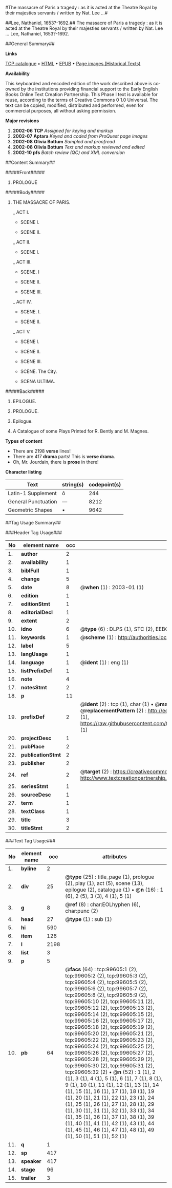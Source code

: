 #The massacre of Paris a tragedy : as it is acted at the Theatre Royal by their majesties servants / written by Nat. Lee ...#

##Lee, Nathaniel, 1653?-1692.##
The massacre of Paris a tragedy : as it is acted at the Theatre Royal by their majesties servants / written by Nat. Lee ...
Lee, Nathaniel, 1653?-1692.

##General Summary##

**Links**

[TCP catalogue](http://www.ota.ox.ac.uk/tcp/)  • 
[HTML](http://tei.it.ox.ac.uk/tcp/Texts-HTML/free/A49/A49929.html)  • 
[EPUB](http://tei.it.ox.ac.uk/tcp/Texts-EPUB/free/A49/A49929.epub) • 
[Page images (Historical Texts)](https://data.historicaltexts.jisc.ac.uk/view?pubId=eebo-13452216e&pageId=eebo-13452216e-99605-1)

**Availability**

This keyboarded and encoded edition of the
	       work described above is co-owned by the institutions
	       providing financial support to the Early English Books
	       Online Text Creation Partnership. This Phase I text is
	       available for reuse, according to the terms of Creative
	       Commons 0 1.0 Universal. The text can be copied,
	       modified, distributed and performed, even for
	       commercial purposes, all without asking permission.

**Major revisions**

1. __2002-06__ __TCP__ *Assigned for keying and markup*
1. __2002-07__ __Aptara__ *Keyed and coded from ProQuest page images*
1. __2002-08__ __Olivia Bottum__ *Sampled and proofread*
1. __2002-08__ __Olivia Bottum__ *Text and markup reviewed and edited*
1. __2002-10__ __pfs__ *Batch review (QC) and XML conversion*

##Content Summary##

#####Front#####

1. PROLOGUE

#####Body#####

1. THE
MASSACRE
OF
PARIS.

    _ ACT I.

      * SCENE I.

      * SCENE II.

    _ ACT II.

      * SCENE I.

    _ ACT III.

      * SCENE. I

      * SCENE II.

      * SCENE III.

    _ ACT IV.

      * SCENE. I.

      * SCENE II.

    _ ACT V.

      * SCENE I.

      * SCENE II.

      * SCENE III.

      * SCENE. The City.

      * SCENA ULTIMA.

#####Back#####

1. EPILOGUE.

1. PROLOGUE.

1. Epilogue.

1. A Catalogue of some Plays Printed for R. Bently
and M. Magnes.

**Types of content**

  * There are 2198 **verse** lines!
  * There are 417 **drama** parts! This is **verse drama**.
  * Oh, Mr. Jourdain, there is **prose** in there!

**Character listing**


|Text|string(s)|codepoint(s)|
|---|---|---|
|Latin-1 Supplement|ô|244|
|General Punctuation|—|8212|
|Geometric Shapes|▪|9642|

##Tag Usage Summary##

###Header Tag Usage###

|No|element name|occ|attributes|
|---|---|---|---|
|1.|__author__|2||
|2.|__availability__|1||
|3.|__biblFull__|1||
|4.|__change__|5||
|5.|__date__|8| @__when__ (1) : 2003-01 (1)|
|6.|__edition__|1||
|7.|__editionStmt__|1||
|8.|__editorialDecl__|1||
|9.|__extent__|2||
|10.|__idno__|6| @__type__ (6) : DLPS (1), STC (2), EEBO-CITATION (1), OCLC (1), VID (1)|
|11.|__keywords__|1| @__scheme__ (1) : http://authorities.loc.gov/ (1)|
|12.|__label__|5||
|13.|__langUsage__|1||
|14.|__language__|1| @__ident__ (1) : eng (1)|
|15.|__listPrefixDef__|1||
|16.|__note__|4||
|17.|__notesStmt__|2||
|18.|__p__|11||
|19.|__prefixDef__|2| @__ident__ (2) : tcp (1), char (1)  •  @__matchPattern__ (2) : ([0-9\-]+):([0-9IVX]+) (1), (.+) (1)  •  @__replacementPattern__ (2) : http://eebo.chadwyck.com/downloadtiff?vid=$1&page=$2 (1), https://raw.githubusercontent.com/textcreationpartnership/Texts/master/tcpchars.xml#$1 (1)|
|20.|__projectDesc__|1||
|21.|__pubPlace__|2||
|22.|__publicationStmt__|2||
|23.|__publisher__|2||
|24.|__ref__|2| @__target__ (2) : https://creativecommons.org/publicdomain/zero/1.0/ (1), http://www.textcreationpartnership.org/docs/. (1)|
|25.|__seriesStmt__|1||
|26.|__sourceDesc__|1||
|27.|__term__|1||
|28.|__textClass__|1||
|29.|__title__|3||
|30.|__titleStmt__|2||


###Text Tag Usage###

|No|element name|occ|attributes|
|---|---|---|---|
|1.|__byline__|2||
|2.|__div__|25| @__type__ (25) : title_page (1), prologue (2), play (1), act (5), scene (13), epilogue (2), catalogue (1)  •  @__n__ (16) : 1 (6), 2 (5), 3 (3), 4 (1), 5 (1)|
|3.|__g__|8| @__ref__ (8) : char:EOLhyphen (6), char:punc (2)|
|4.|__head__|27| @__type__ (1) : sub (1)|
|5.|__hi__|590||
|6.|__item__|126||
|7.|__l__|2198||
|8.|__list__|3||
|9.|__p__|5||
|10.|__pb__|64| @__facs__ (64) : tcp:99605:1 (2), tcp:99605:2 (2), tcp:99605:3 (2), tcp:99605:4 (2), tcp:99605:5 (2), tcp:99605:6 (2), tcp:99605:7 (2), tcp:99605:8 (2), tcp:99605:9 (2), tcp:99605:10 (2), tcp:99605:11 (2), tcp:99605:12 (2), tcp:99605:13 (2), tcp:99605:14 (2), tcp:99605:15 (2), tcp:99605:16 (2), tcp:99605:17 (2), tcp:99605:18 (2), tcp:99605:19 (2), tcp:99605:20 (2), tcp:99605:21 (2), tcp:99605:22 (2), tcp:99605:23 (2), tcp:99605:24 (2), tcp:99605:25 (2), tcp:99605:26 (2), tcp:99605:27 (2), tcp:99605:28 (2), tcp:99605:29 (2), tcp:99605:30 (2), tcp:99605:31 (2), tcp:99605:32 (2)  •  @__n__ (52) : 1 (1), 2 (1), 3 (1), 4 (1), 5 (1), 6 (1), 7 (1), 8 (1), 9 (1), 10 (1), 11 (1), 12 (1), 13 (1), 14 (1), 15 (1), 16 (1), 17 (1), 18 (1), 19 (1), 20 (1), 21 (1), 22 (1), 23 (1), 24 (1), 25 (1), 26 (1), 27 (1), 28 (1), 29 (1), 30 (1), 31 (1), 32 (1), 33 (1), 34 (1), 35 (1), 36 (1), 37 (1), 38 (1), 39 (1), 40 (1), 41 (1), 42 (1), 43 (1), 44 (1), 45 (1), 46 (1), 47 (1), 48 (1), 49 (1), 50 (1), 51 (1), 52 (1)|
|11.|__q__|1||
|12.|__sp__|417||
|13.|__speaker__|417||
|14.|__stage__|96||
|15.|__trailer__|3||
